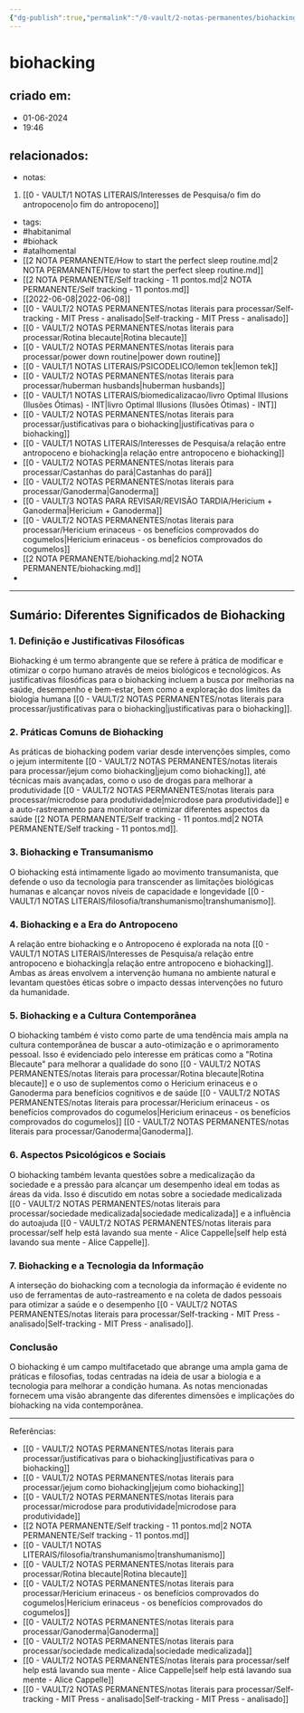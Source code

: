 ```yaml
---
{"dg-publish":true,"permalink":"/0-vault/2-notas-permanentes/biohacking/","tags":["permanente","habitanimal","biohack","atalhomental"],"dgHomeLink":true,"dgShowLocalGraph":true,"dgShowFileTree":true,"dgEnableSearch":true,"noteIcon":""}
---
```


# biohacking

## criado em: 
- 01-06-2024
- 19:46
## relacionados:
- notas:
1. [[0 - VAULT/1 NOTAS LITERAIS/Interesses de Pesquisa/o fim do antropoceno\|o fim do antropoceno]]
- tags: 
- #habitanimal 
- #biohack 
- #atalhomental 
- [[2 NOTA PERMANENTE/How to start the perfect sleep routine.md\|2 NOTA PERMANENTE/How to start the perfect sleep routine.md]]
- [[2 NOTA PERMANENTE/Self tracking - 11 pontos.md\|2 NOTA PERMANENTE/Self tracking - 11 pontos.md]]
- [[2022-06-08\|2022-06-08]]
- [[0 - VAULT/2 NOTAS PERMANENTES/notas literais para processar/Self-tracking - MIT Press - analisado\|Self-tracking - MIT Press - analisado]]
- [[0 - VAULT/2 NOTAS PERMANENTES/notas literais para processar/Rotina blecaute\|Rotina blecaute]]
- [[0 - VAULT/2 NOTAS PERMANENTES/notas literais para processar/power down routine\|power down routine]]
- [[0 - VAULT/1 NOTAS LITERAIS/PSICODELICO/lemon tek\|lemon tek]]
- [[0 - VAULT/2 NOTAS PERMANENTES/notas literais para processar/huberman husbands\|huberman husbands]]
- [[0 - VAULT/1 NOTAS LITERAIS/biomedicalizacao/livro Optimal Illusions (Ilusões Ótimas) - INT\|livro Optimal Illusions (Ilusões Ótimas) - INT]]
- [[0 - VAULT/2 NOTAS PERMANENTES/notas literais para processar/justificativas para o biohacking\|justificativas para o biohacking]]
- [[0 - VAULT/1 NOTAS LITERAIS/Interesses de Pesquisa/a relação  entre antropoceno e biohacking\|a relação  entre antropoceno e biohacking]]
- [[0 - VAULT/2 NOTAS PERMANENTES/notas literais para processar/Castanhas do pará\|Castanhas do pará]]
- [[0 - VAULT/2 NOTAS PERMANENTES/notas literais para processar/Ganoderma\|Ganoderma]]
- [[0 - VAULT/3 NOTAS PARA REVISAR/REVISÃO TARDIA/Hericium + Ganoderma\|Hericium + Ganoderma]]
- [[0 - VAULT/2 NOTAS PERMANENTES/notas literais para processar/Hericium erinaceus - os benefícios comprovados do cogumelos\|Hericium erinaceus - os benefícios comprovados do cogumelos]]
- [[2 NOTA PERMANENTE/biohacking.md\|2 NOTA PERMANENTE/biohacking.md]]
- 
---

## Sumário: Diferentes Significados de Biohacking

### 1. **Definição e Justificativas Filosóficas**
Biohacking é um termo abrangente que se refere à prática de modificar e otimizar o corpo humano através de meios biológicos e tecnológicos. As justificativas filosóficas para o biohacking incluem a busca por melhorias na saúde, desempenho e bem-estar, bem como a exploração dos limites da biologia humana [[0 - VAULT/2 NOTAS PERMANENTES/notas literais para processar/justificativas para o biohacking\|justificativas para o biohacking]].

### 2. **Práticas Comuns de Biohacking**
As práticas de biohacking podem variar desde intervenções simples, como o jejum intermitente [[0 - VAULT/2 NOTAS PERMANENTES/notas literais para processar/jejum como biohacking\|jejum como biohacking]], até técnicas mais avançadas, como o uso de drogas para melhorar a produtividade [[0 - VAULT/2 NOTAS PERMANENTES/notas literais para processar/microdose para produtividade\|microdose para produtividade]] e a auto-rastreamento para monitorar e otimizar diferentes aspectos da saúde [[2 NOTA PERMANENTE/Self tracking - 11 pontos.md\|2 NOTA PERMANENTE/Self tracking - 11 pontos.md]].

### 3. **Biohacking e Transumanismo**
O biohacking está intimamente ligado ao movimento transumanista, que defende o uso da tecnologia para transcender as limitações biológicas humanas e alcançar novos níveis de capacidade e longevidade [[0 - VAULT/1 NOTAS LITERAIS/filosofia/transhumanismo\|transhumanismo]].

### 4. **Biohacking e a Era do Antropoceno**
A relação entre biohacking e o Antropoceno é explorada na nota [[0 - VAULT/1 NOTAS LITERAIS/Interesses de Pesquisa/a relação  entre antropoceno e biohacking\|a relação  entre antropoceno e biohacking]]. Ambas as áreas envolvem a intervenção humana no ambiente natural e levantam questões éticas sobre o impacto dessas intervenções no futuro da humanidade.

### 5. **Biohacking e a Cultura Contemporânea**
O biohacking também é visto como parte de uma tendência mais ampla na cultura contemporânea de buscar a auto-otimização e o aprimoramento pessoal. Isso é evidenciado pelo interesse em práticas como a "Rotina Blecaute" para melhorar a qualidade do sono [[0 - VAULT/2 NOTAS PERMANENTES/notas literais para processar/Rotina blecaute\|Rotina blecaute]] e o uso de suplementos como o Hericium erinaceus e o Ganoderma para benefícios cognitivos e de saúde [[0 - VAULT/2 NOTAS PERMANENTES/notas literais para processar/Hericium erinaceus - os benefícios comprovados do cogumelos\|Hericium erinaceus - os benefícios comprovados do cogumelos]] [[0 - VAULT/2 NOTAS PERMANENTES/notas literais para processar/Ganoderma\|Ganoderma]].

### 6. **Aspectos Psicológicos e Sociais**
O biohacking também levanta questões sobre a medicalização da sociedade e a pressão para alcançar um desempenho ideal em todas as áreas da vida. Isso é discutido em notas sobre a sociedade medicalizada [[0 - VAULT/2 NOTAS PERMANENTES/notas literais para processar/sociedade medicalizada\|sociedade medicalizada]] e a influência do autoajuda [[0 - VAULT/2 NOTAS PERMANENTES/notas literais para processar/self help está lavando sua mente - Alice Cappelle\|self help está lavando sua mente - Alice Cappelle]].

### 7. **Biohacking e a Tecnologia da Informação**
A interseção do biohacking com a tecnologia da informação é evidente no uso de ferramentas de auto-rastreamento e na coleta de dados pessoais para otimizar a saúde e o desempenho [[0 - VAULT/2 NOTAS PERMANENTES/notas literais para processar/Self-tracking - MIT Press - analisado\|Self-tracking - MIT Press - analisado]].

### Conclusão
O biohacking é um campo multifacetado que abrange uma ampla gama de práticas e filosofias, todas centradas na ideia de usar a biologia e a tecnologia para melhorar a condição humana. As notas mencionadas fornecem uma visão abrangente das diferentes dimensões e implicações do biohacking na vida contemporânea.

---

Referências:
- [[0 - VAULT/2 NOTAS PERMANENTES/notas literais para processar/justificativas para o biohacking\|justificativas para o biohacking]]
- [[0 - VAULT/2 NOTAS PERMANENTES/notas literais para processar/jejum como biohacking\|jejum como biohacking]]
- [[0 - VAULT/2 NOTAS PERMANENTES/notas literais para processar/microdose para produtividade\|microdose para produtividade]]
- [[2 NOTA PERMANENTE/Self tracking - 11 pontos.md\|2 NOTA PERMANENTE/Self tracking - 11 pontos.md]]
- [[0 - VAULT/1 NOTAS LITERAIS/filosofia/transhumanismo\|transhumanismo]]
- [[0 - VAULT/2 NOTAS PERMANENTES/notas literais para processar/Rotina blecaute\|Rotina blecaute]]
- [[0 - VAULT/2 NOTAS PERMANENTES/notas literais para processar/Hericium erinaceus - os benefícios comprovados do cogumelos\|Hericium erinaceus - os benefícios comprovados do cogumelos]]
- [[0 - VAULT/2 NOTAS PERMANENTES/notas literais para processar/Ganoderma\|Ganoderma]]
- [[0 - VAULT/2 NOTAS PERMANENTES/notas literais para processar/sociedade medicalizada\|sociedade medicalizada]]
- [[0 - VAULT/2 NOTAS PERMANENTES/notas literais para processar/self help está lavando sua mente - Alice Cappelle\|self help está lavando sua mente - Alice Cappelle]]
- [[0 - VAULT/2 NOTAS PERMANENTES/notas literais para processar/Self-tracking - MIT Press - analisado\|Self-tracking - MIT Press - analisado]]

